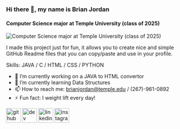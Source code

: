 ### Hi there 👋, my name is Brian Jordan
#### Computer Science major at Temple University (class of 2025)
![Computer Science major at Temple University (class of 2025)]([https://arturssmirnovs.github.io/github-profile-readme-generator/images/banner.png](https://github.com/BrianJJordan/BrianJJordan/blob/main/CST%20Temple%20Logo.png))

I made this project just for fun, it allows you to create nice and simple GitHub Readme files that you can copy/paste and use in your profile.

Skills: JAVA / C / HTML / CSS / PYTHON

- 🔭 I’m currently working on a JAVA to HTML convertor 
- 🌱 I’m currently learning Data Structures 
- 📫 How to reach me: brianjordan@temple.edu / (267)-961-0892 
- ⚡ Fun fact: I weight lift every day! 


[<img src='https://cdn.jsdelivr.net/npm/simple-icons@3.0.1/icons/github.svg' alt='github' height='40'>](https://github.com/BrianJJordan)  [<img src='https://cdn.jsdelivr.net/npm/simple-icons@3.0.1/icons/dev-dot-to.svg' alt='dev' height='40'>](https://dev.to/BrianJJordan)  [<img src='https://cdn.jsdelivr.net/npm/simple-icons@3.0.1/icons/linkedin.svg' alt='linkedin' height='40'>](https://www.linkedin.com/in/brian-jordan--/)  [<img src='https://cdn.jsdelivr.net/npm/simple-icons@3.0.1/icons/instagram.svg' alt='instagram' height='40'>](https://www.instagram.com/brianjordan__/)  

